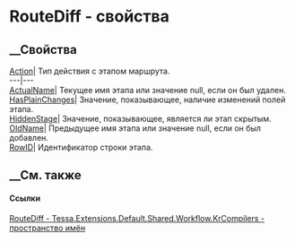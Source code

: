 # RouteDiff - свойства
##  __Свойства
[Action](P_Tessa_Extensions_Default_Shared_Workflow_KrCompilers_RouteDiff_Action.htm)|
Тип действия с этапом маршрута.  
---|---  
[ActualName](P_Tessa_Extensions_Default_Shared_Workflow_KrCompilers_RouteDiff_ActualName.htm)|
Текущее имя этапа или значение null, если он был удален.  
[HasPlainChanges](P_Tessa_Extensions_Default_Shared_Workflow_KrCompilers_RouteDiff_HasPlainChanges.htm)|
Значение, показывающее, наличие изменений полей этапа.  
[HiddenStage](P_Tessa_Extensions_Default_Shared_Workflow_KrCompilers_RouteDiff_HiddenStage.htm)|
Значение, показывающее, является ли этап скрытым.  
[OldName](P_Tessa_Extensions_Default_Shared_Workflow_KrCompilers_RouteDiff_OldName.htm)|
Предыдущее имя этапа или значение null, если он был добавлен.  
[RowID](P_Tessa_Extensions_Default_Shared_Workflow_KrCompilers_RouteDiff_RowID.htm)|
Идентификатор строки этапа.  
## __См. также
#### Ссылки
[RouteDiff -
](T_Tessa_Extensions_Default_Shared_Workflow_KrCompilers_RouteDiff.htm)
[Tessa.Extensions.Default.Shared.Workflow.KrCompilers - пространство
имён](N_Tessa_Extensions_Default_Shared_Workflow_KrCompilers.htm)
